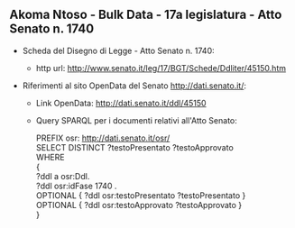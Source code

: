 ## Akoma Ntoso - Bulk Data - 17a legislatura - Atto Senato n. 1740 ##

* Scheda del Disegno di Legge - Atto Senato n. 1740:
	* http url: http://www.senato.it/leg/17/BGT/Schede/Ddliter/45150.htm

* Riferimenti al sito OpenData del Senato http://dati.senato.it/:
	* Link OpenData: http://dati.senato.it/ddl/45150
	* Query SPARQL per i documenti relativi all'Atto Senato:

        PREFIX osr: <http://dati.senato.it/osr/>  
		SELECT DISTINCT ?testoPresentato ?testoApprovato  
		WHERE  
		{  
		    ?ddl a osr:Ddl.  
		    ?ddl osr:idFase 1740 .  
		    OPTIONAL { ?ddl osr:testoPresentato ?testoPresentato }  
		    OPTIONAL { ?ddl osr:testoApprovato ?testoApprovato }  
		}
		
